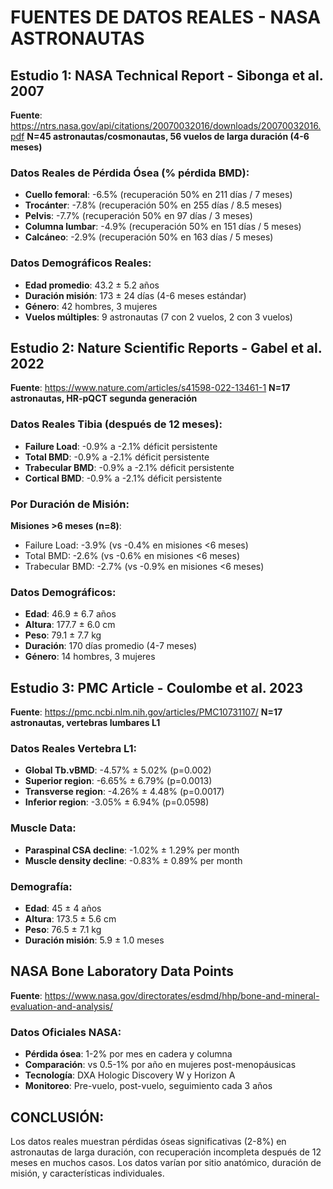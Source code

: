 # FUENTES DE DATOS REALES - NASA ASTRONAUTAS

## Estudio 1: NASA Technical Report - Sibonga et al. 2007
**Fuente**: https://ntrs.nasa.gov/api/citations/20070032016/downloads/20070032016.pdf
**N=45 astronautas/cosmonautas, 56 vuelos de larga duración (4-6 meses)**

### Datos Reales de Pérdida Ósea (% pérdida BMD):
- **Cuello femoral**: -6.5% (recuperación 50% en 211 días / 7 meses)
- **Trocánter**: -7.8% (recuperación 50% en 255 días / 8.5 meses)
- **Pelvis**: -7.7% (recuperación 50% en 97 días / 3 meses)
- **Columna lumbar**: -4.9% (recuperación 50% en 151 días / 5 meses)
- **Calcáneo**: -2.9% (recuperación 50% en 163 días / 5 meses)

### Datos Demográficos Reales:
- **Edad promedio**: 43.2 ± 5.2 años
- **Duración misión**: 173 ± 24 días (4-6 meses estándar)
- **Género**: 42 hombres, 3 mujeres
- **Vuelos múltiples**: 9 astronautas (7 con 2 vuelos, 2 con 3 vuelos)

## Estudio 2: Nature Scientific Reports - Gabel et al. 2022
**Fuente**: https://www.nature.com/articles/s41598-022-13461-1
**N=17 astronautas, HR-pQCT segunda generación**

### Datos Reales Tibia (después de 12 meses):
- **Failure Load**: -0.9% a -2.1% déficit persistente
- **Total BMD**: -0.9% a -2.1% déficit persistente
- **Trabecular BMD**: -0.9% a -2.1% déficit persistente
- **Cortical BMD**: -0.9% a -2.1% déficit persistente

### Por Duración de Misión:
**Misiones >6 meses (n=8)**:
- Failure Load: -3.9% (vs -0.4% en misiones <6 meses)
- Total BMD: -2.6% (vs -0.6% en misiones <6 meses)
- Trabecular BMD: -2.7% (vs -0.9% en misiones <6 meses)

### Datos Demográficos:
- **Edad**: 46.9 ± 6.7 años
- **Altura**: 177.7 ± 6.0 cm
- **Peso**: 79.1 ± 7.7 kg
- **Duración**: 170 días promedio (4-7 meses)
- **Género**: 14 hombres, 3 mujeres

## Estudio 3: PMC Article - Coulombe et al. 2023
**Fuente**: https://pmc.ncbi.nlm.nih.gov/articles/PMC10731107/
**N=17 astronautas, vertebras lumbares L1**

### Datos Reales Vertebra L1:
- **Global Tb.vBMD**: -4.57% ± 5.02% (p=0.002)
- **Superior region**: -6.65% ± 6.79% (p=0.0013)
- **Transverse region**: -4.26% ± 4.48% (p=0.0017)
- **Inferior region**: -3.05% ± 6.94% (p=0.0598)

### Muscle Data:
- **Paraspinal CSA decline**: -1.02% ± 1.29% per month
- **Muscle density decline**: -0.83% ± 0.89% per month

### Demografía:
- **Edad**: 45 ± 4 años
- **Altura**: 173.5 ± 5.6 cm
- **Peso**: 76.5 ± 7.1 kg
- **Duración misión**: 5.9 ± 1.0 meses

## NASA Bone Laboratory Data Points
**Fuente**: https://www.nasa.gov/directorates/esdmd/hhp/bone-and-mineral-evaluation-and-analysis/

### Datos Oficiales NASA:
- **Pérdida ósea**: 1-2% por mes en cadera y columna
- **Comparación**: vs 0.5-1% por año en mujeres post-menopáusicas
- **Tecnología**: DXA Hologic Discovery W y Horizon A
- **Monitoreo**: Pre-vuelo, post-vuelo, seguimiento cada 3 años

## CONCLUSIÓN:
Los datos reales muestran pérdidas óseas significativas (2-8%) en astronautas de larga duración, con recuperación incompleta después de 12 meses en muchos casos. Los datos varían por sitio anatómico, duración de misión, y características individuales.

